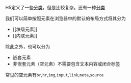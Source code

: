 H5定义了一些[分类](https://developer.mozilla.org/zh-CN/docs/Web/Guide/HTML/Content_categories)，但是比较复杂。还有一种[分类](https://developer.mozilla.org/zh-CN/docs/Web/HTML/Element)

我们可以简单按照元素在浏览器中的默认的布局方式将其分为
- [[块级元素]]
- [[内联元素]]

除此之外，也可以分为
- 嵌套元素
- 非嵌套元素（空元素）不需要包含文本内容或闭合标签

常见的空元素有`br`,`hr`,`img`,`input`,`link`,`meta`,`source`